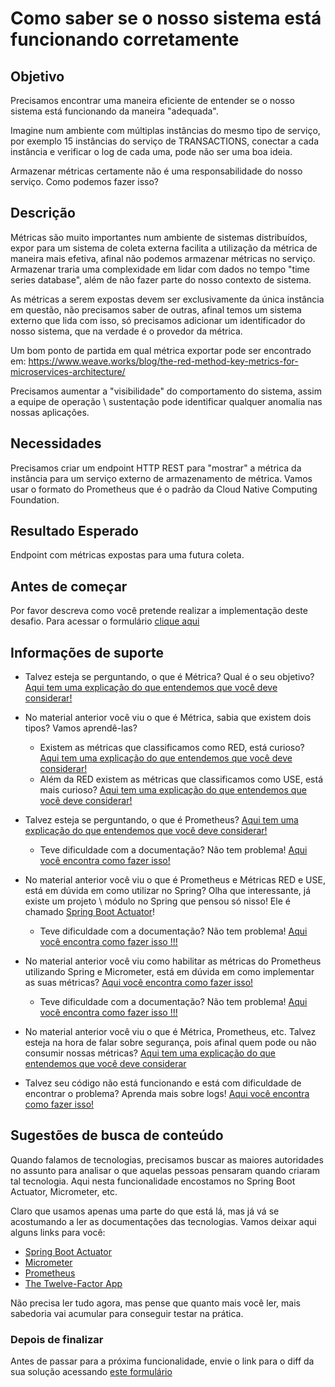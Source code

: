 # Como saber se o nosso sistema está funcionando corretamente

## Objetivo

Precisamos encontrar uma maneira eficiente de entender se o nosso sistema está funcionando da maneira "adequada".

Imagine num ambiente com múltiplas instâncias do mesmo tipo de serviço, por exemplo 15 instâncias do serviço de 
TRANSACTIONS, conectar a cada instância e verificar o log de cada uma, pode não ser uma boa ideia.

Armazenar métricas certamente não é uma responsabilidade do nosso serviço. Como podemos fazer isso?

## Descrição

Métricas são muito importantes num ambiente de sistemas distribuídos, expor para um sistema de coleta externa facilita a 
utilização da métrica de maneira mais efetiva, afinal não podemos armazenar métricas no serviço. Armazenar traria uma 
complexidade em lidar com dados no tempo "time series database", além de não fazer parte do nosso contexto de sistema.

As métricas a serem expostas devem ser exclusivamente da única instância em questão, não precisamos saber de outras, 
afinal temos um sistema externo que lida com isso, só precisamos adicionar um identificador do nosso sistema, que na 
verdade é o provedor da métrica.

Um bom ponto de partida em qual métrica exportar pode ser encontrado em:
https://www.weave.works/blog/the-red-method-key-metrics-for-microservices-architecture/

Precisamos aumentar a "visibilidade" do comportamento do sistema, assim a equipe de operação \ sustentação pode 
identificar qualquer anomalia nas nossas aplicações.

## Necessidades

Precisamos criar um endpoint HTTP REST para "mostrar" a métrica da instância para um serviço externo de armazenamento 
de métrica. Vamos usar o formato do Prometheus que é o padrão da Cloud Native Computing Foundation.

## Resultado Esperado

Endpoint com métricas expostas para uma futura coleta.

## Antes de começar

Por favor descreva como você pretende realizar a implementação deste desafio. Para acessar o formulário [clique aqui](https://docs.google.com/forms/d/e/1FAIpQLSeS2MT4iG6qDH31Xz7qVOXYdojaTK9lUcTDASlNHMNZGPXLYA/viewform)

## Informações de suporte

* Talvez esteja se perguntando, o que é Métrica? Qual é o seu objetivo? [Aqui tem uma explicação do que entendemos que você deve considerar!](../../informacao_procedural/metric.md)

* No material anterior você viu o que é Métrica, sabia que existem dois tipos? Vamos aprendê-las?

    *  Existem as métricas que classificamos como RED, está curioso? [Aqui tem uma explicação do que entendemos que você deve considerar!](../../informacao_procedural/metric-red.md)
    *  Além da RED existem as métricas que classificamos como USE, está mais curioso? [Aqui tem uma explicação do que entendemos que você deve considerar!](../../informacao_procedural/metric-use.md)

* Talvez esteja se perguntando, o que é Prometheus? [Aqui tem uma explicação do que entendemos que você deve considerar!](https://prometheus.io/docs/introduction/overview/)
    
    * Teve dificuldade com a documentação? Não tem problema! [Aqui você encontra como fazer isso!](../../informacao_procedural/prometheus.md)

* No material anterior você viu o que é Prometheus e Métricas RED e USE, está em dúvida em como utilizar no Spring? Olha que 
interessante, já existe um projeto \ módulo no Spring que pensou só nisso! Ele é chamado [Spring Boot Actuator](https://docs.spring.io/spring-boot/docs/current/reference/html/production-ready-features.html#production-ready-metrics)!

    * Teve dificuldade com a documentação? Não tem problema! [Aqui você encontra como fazer isso !!!](../../informacao_suporte/spring-actuator-metrics.md)

* No material anterior você viu como habilitar as métricas do Prometheus utilizando Spring e Micrometer, está em dúvida 
em como implementar as suas métricas? [Aqui você encontra como fazer isso!](https://docs.spring.io/spring-boot/docs/current/reference/htmlsingle/#production-ready-metrics-getting-started)

    * Teve dificuldade com a documentação? Não tem problema! [Aqui você encontra como fazer isso !!!](../../informacao_suporte/spring-micrometer.md)

* No material anterior você viu o que é Métrica, Prometheus, etc. Talvez esteja na hora de falar sobre segurança, pois 
afinal quem pode ou não consumir nossas métricas? [Aqui tem uma explicação do que entendemos que você deve considerar](../../informacao_procedural/seguranca_cloud_native.md)

* Talvez seu código não está funcionando e está com dificuldade de encontrar o problema? Aprenda mais sobre logs! [Aqui você encontra como fazer isso!](../../informacao_suporte/spring-logging.md)

## Sugestões de busca de conteúdo

Quando falamos de tecnologias, precisamos buscar as maiores autoridades no assunto para analisar o que aquelas pessoas 
pensaram quando criaram tal tecnologia. Aqui nesta funcionalidade encostamos no Spring Boot Actuator, Micrometer, etc. 

Claro que usamos apenas uma parte do que está lá, mas já vá se acostumando a ler as documentações das tecnologias. 
Vamos deixar aqui alguns links para você:

* [Spring Boot Actuator](https://docs.spring.io/spring-boot/docs/current/reference/html/production-ready-features.html#production-ready-enabling)
* [Micrometer](https://micrometer.io/)
* [Prometheus](https://prometheus.io/)
* [The Twelve-Factor App](https://12factor.net/pt_br/)

Não precisa ler tudo agora, mas pense que quanto mais você ler, mais sabedoria vai acumular para conseguir testar na prática.

### Depois de finalizar

Antes de passar para a próxima funcionalidade, envie o link para o diff da sua solução acessando [este formulário](https://docs.google.com/forms/d/e/1FAIpQLSeU03q868bzg6OI0Y3VbOkAXpFOUax9B6c8TGHdVTSmbCa8Tw/viewform)
